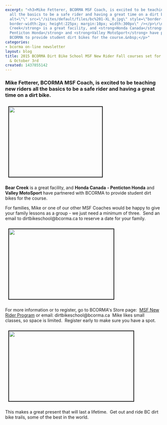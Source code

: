 ```yaml
---
excerpt: "<h3>Mike Fetterer, BCORMA MSF Coach, is excited to be teaching new riders
  all the basics to be a safe rider and having a great time on a dirt bike.</h3>\r\n\r\n<p><img
  alt=\"\" src=\"/sites/default/files/bc%201-XL_0.jpg\" style=\"border-style:solid;
  border-width:2px; height:225px; margin:10px; width:300px\" /></p>\r\n\r\n<p><strong>Bear
  Creek</strong> is a great facility, and <strong>Honda Canada</strong> <strong>-
  Penticton Honda</strong> and <strong>Valley MotoSport</strong> have partnered with
  BCORMA to provide student dirt bikes for the course.&nbsp;</p>"
categories:
- bcorma on-line newsletter
layout: blog
title: 2015 BCORMA Dirt Bike School MSF New Rider Fall courses set for September 12th
  & October 3rd
created: 1437855142
---
```

<h3>Mike Fetterer, BCORMA MSF Coach, is excited to be teaching new riders all the basics to be a safe rider and having a great time on a dirt bike.</h3>

<p><img alt="" src="/sites/default/files/bc%201-XL_0.jpg" style="border-style:solid; border-width:2px; height:225px; margin:10px; width:300px" /></p>

<p><strong>Bear Creek</strong> is a great facility, and <strong>Honda Canada</strong> <strong>- Penticton Honda</strong> and <strong>Valley MotoSport</strong> have partnered with BCORMA to provide student dirt bikes for the course.&nbsp;</p>

<p>For families, Mike or one of our other MSF Coaches would be happy to give your family lessons as a group - we just need a minimum of three.&nbsp; Send an email to dirtbikeschool@bcorma.ca to reserve a date for your family.&nbsp; 

<p><img alt="" src="/sites/default/files/misc%20614-XL_0.jpg" style="border-style:solid; border-width:2px; height:225px; margin:10px; width:337px" /></p>

<p>For more information or to register, go to BCORMA&#39;s Store page:&nbsp; <a href="http://bcorma.ca/New_Rider_Dirt_Bike_School_registration">MSF New Rider Program</a> or email: dirtbikeschool@bcorma.ca&nbsp; Mike likes small classes, so space is limited.&nbsp; Register early to make sure you have a spot.</p>

<p><img alt="" src="/sites/default/files/WP_20130908_003-XL_0.jpg" style="border-style:solid; border-width:2px; height:225px; margin:10px; width:401px" /></p>

<p>This makes a great present that will last a lifetime.&nbsp; Get out and ride BC dirt bike trails, some of the best in the world.</p>

